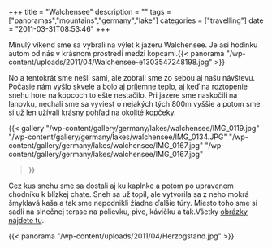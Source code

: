 +++
title = "Walchensee"
description = ""
tags = ["panoramas","mountains","germany","lake"]
categories = ["travelling"]
date = "2011-03-31T08:53:46"
+++

Minulý víkend sme sa vybrali na výlet k jazeru Walchensee. Je asi hodinku autom od nás v krásnom
prostredí medzi kopcami.{{< panorama "/wp-content/uploads/2011/04/Walchensee-e1303547248198.jpg"  >}}

No a tentokrát sme nešli sami, ale zobrali sme zo sebou aj našu  návštevu. Počasie nám vyšlo skvelé
a bolo aj príjemne teplo, aj keď na  roztopenie snehu hore na kopcoch to ešte nestačilo. Pri jazere
sme  naskočili na lanovku, nechali sme sa vyviesť o nejakých tých 800m vyššie  a potom sme si už
len užívali krásny pohľad na okolité kopčeky.

{{< gallery
    "/wp-content/gallery/germany/lakes/walchensee/IMG_0119.jpg"
    "/wp-content/gallery/germany/lakes/walchensee/IMG_0134.JPG"
    "/wp-content/gallery/germany/lakes/walchensee/IMG_0167.jpg"
    "/wp-content/gallery/germany/lakes/walchensee/IMG_0167.jpg"
>}}

 
 
 
 
 
Cez kus  snehu sme sa dostali aj ku kaplnke a potom po upravenom chodníku k  blízkej chate. Sneh sa
už topil, ale vytvorila sa z neho mokrá šmyklavá  kaša a tak sme nepodnikli žiadne ďalšie túry.
Miesto toho sme si sadli  na slnečnej terase na polievku, pivo, kávičku a tak.Všetky <a
title="Walchensee" href="../gallery/germany/walchensee/" target="_blank">obrázky nájdete tu</a>.

{{< panorama "/wp-content/uploads/2011/04/Herzogstand.jpg"  >}}